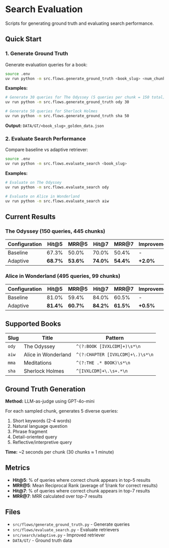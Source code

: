# Search Evaluation

Scripts for generating ground truth and evaluating search performance.

## Quick Start

### 1. Generate Ground Truth

Generate evaluation queries for a book:

```bash
source .env
uv run python -m src.flows.generate_ground_truth <book_slug> <num_chunks>
```

**Examples:**
```bash
# Generate 30 queries for The Odyssey (5 queries per chunk = 150 total)
uv run python -m src.flows.generate_ground_truth ody 30

# Generate 50 queries for Sherlock Holmes
uv run python -m src.flows.generate_ground_truth sha 50
```

**Output:** `DATA/GT/<book_slug>_golden_data.json`

### 2. Evaluate Search Performance

Compare baseline vs adaptive retriever:

```bash
source .env
uv run python -m src.flows.evaluate_search <book_slug>
```

**Examples:**
```bash
# Evaluate on The Odyssey
uv run python -m src.flows.evaluate_search ody

# Evaluate on Alice in Wonderland
uv run python -m src.flows.evaluate_search aiw
```

## Current Results

### The Odyssey (150 queries, 445 chunks)

| Configuration | Hit@5 | MRR@5 | Hit@7 | MRR@7 | Improvement |
|--------------|-------|-------|-------|-------|-------------|
| Baseline | 67.3% | 50.0% | 70.0% | 50.4% | - |
| Adaptive | **68.7%** | **53.6%** | **74.0%** | **54.4%** | **+2.0%** |

### Alice in Wonderland (495 queries, 99 chunks)

| Configuration | Hit@5 | MRR@5 | Hit@7 | MRR@7 | Improvement |
|--------------|-------|-------|-------|-------|-------------|
| Baseline | 81.0% | 59.4% | 84.0% | 60.5% | - |
| Adaptive | **81.4%** | **60.7%** | **84.2%** | **61.5%** | **+0.5%** |

## Supported Books

| Slug | Title | Pattern |
|------|-------|---------|
| `ody` | The Odyssey | `^(?:BOOK [IVXLCDM]+)\s*\n` |
| `aiw` | Alice in Wonderland | `^(?:CHAPTER [IVXLCDM]+\.)\s*\n` |
| `mma` | Meditations | `^(?:THE .* BOOK)\s*\n` |
| `sha` | Sherlock Holmes | `^[IVXLCDM]+\.\s+.*\n` |

## Ground Truth Generation

**Method:** LLM-as-judge using GPT-4o-mini

For each sampled chunk, generates 5 diverse queries:
1. Short keywords (2-4 words)
2. Natural language question
3. Phrase fragment
4. Detail-oriented query
5. Reflective/interpretive query

**Time:** ~2 seconds per chunk (30 chunks ≈ 1 minute)

## Metrics

- **Hit@5**: % of queries where correct chunk appears in top-5 results
- **MRR@5**: Mean Reciprocal Rank (average of 1/rank for correct results)
- **Hit@7**: % of queries where correct chunk appears in top-7 results
- **MRR@7**: MRR calculated over top-7 results

## Files

- `src/flows/generate_ground_truth.py` - Generate queries
- `src/flows/evaluate_search.py` - Evaluate retrievers
- `src/search/adaptive.py` - Improved retriever
- `DATA/GT/` - Ground truth data
